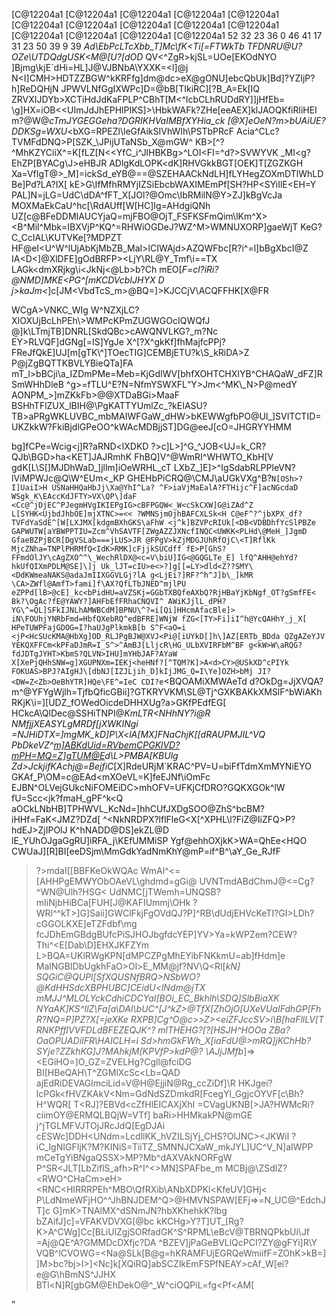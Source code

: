 [C@12204a1
[C@12204a1
[C@12204a1
[C@12204a1
[C@12204a1
[C@12204a1
[C@12204a1
[C@12204a1
[C@12204a1
[C@12204a1
[C@12204a1
[C@12204a1
[C@12204a1
[C@12204a1
52
32
23
36
0
46
41
17
31
23
50
39
9
39
_Ad\EbPcLTcXbb_T]Mc\fK<Ti[=FTWkTb
TFDNRU@U?OZe<AFiPL>\UTDQdgUSK<M@[U?[dOD_
QV<\^ZgR>kjSL=UOe[EKOdNYO
]Bjmg\kjE`dHi=HL]J@VJBNbA\YXXK=<l]@j
N<I]CMH>HDTZZBGW^kKRFfg]dm@dc>eX@gONU]ebcQbUk]Bd]?YZIjP?h]ReDQHjN
JPWVLNfGgIXWPc]D=@bB[TIkiRC][?B_A=Ek[IQ
ZRVXIJDYb>XCTiHdJdKaFPLP^CBhT[M<^lcbCLhRUDdRY]]jHfEb=
\g]HX=iOB<<UImJdJhEPHlPIKS]>\HbkWAFk?ZHe[eeAEX]klJAOQKfiRliHEI
m?@W@_cTmJYGEGGeha?DGRIKHVaIMBfXYHia_ck
[@X]eOeN?m>bUAiUE?DDKSg=WXU_<bXG=RPEZl\leGfAikSIVhWIh\PSTbPRcF
Acia^CLc?TVMFdDNQ>P[SZK_\JPijUTaNSb_X@mGW^
KB>[^?^MhKZYCiiX^=K[fLZ[N<<YfC_i^JlHBKBg>^LOI<FI=^d?>SVWYVK
_MI<g?EhZP[BYACg\J>eHBJR
ADlgKdLOPK<dK]RHVGkkBGT[OEK]T[ZGZKGH
Xa=VfIgT@>_M]=ickSd_eYB@==@SZEHAACkNdLH]fLYHegZOXmDTlWhLDBe]Pd?LA?IX[
kE>G\IfMfhRMYjIZSiEbcbWAXIMEmPf[SH?HP<SYiIlE<EH=Y
PAL]N=jLG=UdC\dDA^fFT_X\[JOl?@Omc\IbRMilN@Y>ZJ]kBgVcJa
MOXMaEkCaU^hc[\RdAUff[W[HC]Ig=AHdgiQNh
UZ[c@BFeDDMIAUCYjaQ=mjFBO@OjT_FSFKSFmQim\lKm^X>
<B^Mil^Mbk=IBXVjP^KQ^=RHWiOGDeJ?WZ^M>WMNUXORP]gaeWjT
KeG?C_CcIAL\KUTVKe[?MDPZT
HF@eI<U^W^lUjAbKjMbZB_MaI>lCIWAjd>AZQWFbc[R?i^\=l]bBgXbcI@Z
IA<D<]@XlD<KkQBm>FE]gOdBRFP><LjY\RL@Y_Tmf\i==TX
LAGk<dmXRjkg\i<JkNj<@Lb>b?Ch
mEO[_F\=cl?iRi?@NMD]MKE<PG^[mKCDVcbIJHYX
D
j>kaJm<_]c[JM<VbdTcS_m>@BQ=]>KJCCjV\ACQFFHK[X@FR
<?FYDZOW@ehdGbdUCSdHJH_dlFcGIae=]DLjX^a>WCgA>VNKC_WIg
W^NZXjLC?XIOXUjBcLhPEh\>WMPcKPmZUG<R<O_KUS^BabQ\bhO[\bRK<j^>WGOcIQWQfJ
@]k\LTmjTB]DNRL[SkdQBc>cAWQNVLKG?_m?Nc
EY>RLVQF]dGNg[=IS]YgJe
X^[?X^gkKf]fhMajfcP<fG<aQdRG<kd@PBB=JXc
^Q]^>Pj?FReJfQkE]UJ[m[gTK\^]TOecTIG]CEMBjETU?k\S_kRiDA>Z
P@jZgBQTTKBVLYBieQTa]FA
mT_l>bBCji\a_IZDmPMe=Meb=KjGdIWV[<BU^@M
gaY_M\J]Y?RX^H[YBj<AK
_<B=G?S<fKSDgi\<MiQXK?WF\W@jDgRacb]A@mFdkGBEaEP_L]TNMI?lFCWQl=aElAmQWGXYQ
l@V=^MM^Xl^Bi<FN?QMfBjGB=KQM]NURZYSSAMghHTQ^QTTWdEClL=YE_hePkBgAkQMP<[_UCNA^Bj
[]d>bhfXOHTCHXIYB^CHAQaW_dFZ]RSmW<DZXkTTWCi[laUOHCRR>HhDleB
^g>=fTLU^E?N=N<VGPchlUHW\Nb[LTL?HRdj
>fmYSWXFL<Q
ibF=hGeb[NYTe[hHkC[\h?T
EUB>Y>Jm<^MK\_N>P@medY
AONPM_>]mZKkFb>@@XTDaBGi>MaaF
BSHhTFlZUX_lBIH@\PgKATTYUmlZc_?kEIASU?TB>aPRgWKLUVBC_mbMAIWFGaW_d<e[BgP__HRM
f><k]<jgY_]DBaNPRJhIET?<KTk@?ZeE_NZN@LcaZmCiV^dMWaiS[YgmYK
WUUj]PTONC[YJHcJeh[@
gL<HE]VWKGd?H<mZ@mXWBNTRga?SFNe^FaVMMLZ
l>HW>bKEWWgfbPO@UI_]SVI<d]bWMUCBYgk
HZfVTVOTDDAMKUNfIga[G<[>TCTID=UKZkkW?Fk<am<BPDLEQe]kHm=_d]_BbkaZ@EQ
ii?]S_[LjgDXAkL?ZeJ^
a<^RIk?UBdM<XhhLciPcZXhGLfK>iBjdlGPeOO^kWAcM<UlVBIdA
?>DBjjST]DG@eeJ[cO=JHGRYYHMM
bg]fCPe=Wcig<j]R?aRND<lXDKD
?>c]L>]^G_\^JOB<UJ=k_CR?QJb\BGD>ha<KET]JAJRmhK
FhBQ]V^@WmRI^WHWTO_KbH[V
gdK[L\S[]MJDhWaD_]jllm]iOeWRHL_cT
LXbZ_]E]>^IgSdabRLPPleVN?lViMPWJc@Q\W^EUm<_KP
GHEHbPiCRQ@\CMJ\aUGkVXg^B?`N[OSh>?I]UaiI>H
USNaHHQaHbJj\Xa@YhI^La?
^F>iaVjMaEalA?FTHijc^F]acNGcdaD
WSgk_K\EAccKdJFTY>VX\QP\]daF
<Cc@^jDjEC^PJegmHVgIKIEPgIG>cBFPGQW<_W<cSkCXW]G@iZAd^Z
L[SYHK<UjbdJhbOE]mjXTNC>=<<
?WMNSjmOjhBAFCXLSk<H
C@eF^?^jbXPX_df?TVFdYaSdE^[W[LXJMX[kdgmBXhGKS\aFhW
<j^k]BZVPcRIUk[<DB<VDBDhfYcSlPBZe
GAPWUTW[aYBWPPTIU=Zcm^VhSAVTF[ZWgAZZJXNcfINQC<UWKK<PLHd\@MeH_]JgmD
GfaeBZPjBCR[DgVSLab===jLUS>JR
@FPgV>kZjMDGJUhRfOjC\<T]RflKk
MjcZNha=TNPlPHRMfQ<IdK>RMK]cFjjkSUCdff
fE>P[GhS?FFmdOlJY\cAgZXO^^\_WechRlDX@<c=V\biU]IG<@GQGLTe_E]
lfQ^AHH@ehYd?hkUfQIXmPDLM@SE]\]j
Uk_lJT=cIU>e<>?]g[[=LY>dld<Z??SMY\<DdKWmeaNAKS@adaJmIIXGGVLGj?lA
g<LjEi?]RF?^h^J]b\_]kMR
\CA>ZWfl@AmfT>fami]f\AX?QfLTbJNED^mjlPU
eZPPd[lB>@cE]_kc<bPidHU=aVZSKj=GGbTXBQfeAXbQ?RjHBaYjKbNgf_OT?gSmfFE<
Bk?\OgAc?fE@YAWY?]AHFbEfFRhaCNQVI^
AWiKJjlL_dPH?YG\^=QL]SFkIJNLhAMWBCdM]BPNU\^?=i[Qi]HHcmAfacBle]>
iN\FOUhjYNRbFmd=HbfQXebRQ^edBFRE]WNjW
fZG<[TY>Fi]iI^h@YcQAHhY_j_X[
HPeTUWPFajGDOG=I?haUJgPlkmkB[b
S^F<aO=i
<jP<HcSUcKMA@HbXg]OD_RLJPgBJW@XVJ<Pi@[iUYkD[]h\]AZ[ERTb_BDda
QZgAZeYJV
YEKQXFFCm<kPFaDJmR=I_S^>^AmBJ[LljcR\HG_ULbXVIRFbM^BF
g<kW>W\aRQG?fdJDTgJYHT>KbmS?QLVN>IHU]mYHbJAF?AYaW
X[XePjQHhSNW=g]XGUPNXm=IEKj<heHNf?[^TQM?K]>A<d>CY>@USkXD^cPIYk
FOKUAS>BPJ?AIgHJ\[dbNJ[IZJLjih_D]kIjJMG_Q=I\Ye]OZH>bMj
JI?<DW=Z<Zb>OeBhYTR]HQe\FE^=IeC
CDI?e`<BQOAMiXMWAeTd
d?OkDg=JjXVQA?m^@YFYgWjlh=TjfbQficGBii]?GTKRYVKM\SL@Tj^GXKBAKkXMSlF^bWiAKh
RKjK\i=\][UDZ_fOWedOicdeDHHXUg?a>GKfPEdfEG[
HCkcA\QlDec@SSHiTNPI@_KmLTR<NHhNY?i@R
NMfjjXEASYLgMRDf[jXWKINgi
=NJHiDTX=]mgMK_kD]P\X<lA[MX]FNaChjK[[dRAUPMJIL^VQ
PbDkeVZ^<m]ABKdUid=RVbemCPGKlVD?mPH=MQ=Z]gTUM@E>d\L>PMBA[KBUlg
Zd>JckjifKAchj@=BejfiC_[X]RdeURjM`KRAC^PV=U=biFfTdmXmMYNiEYO
GKAf\_P\OM=c@EAd<mXOeVL=K]feEJNf\iOmFc
EJBN^OLVejGUkcNiFOMEiDC>mhOFV=UFKjCfDRO?GQKXGOk^lW
fU=Scc<jk?fmaH_gPF^k<Q
aOCkLNbHB]TPHWVL_KcNd=]hhCUfJXDgSOO@ZhS^bcBM?iHHf=FaK<JMZ?DZd[
^<NkNRDPX?lflFleG<X[^XPHL\l?FiZ@IiZFQ>P?hdEJ>ZjIPOlJ
K^hNADD@DS]ekZL@D
lE_YUhOJgaGgRU]iRFA_j\KEfUMMiSP
Ygf@ehhOXjkK>WA=QhEe<HQO
CWUaJ][R]BI[eeDSjm\MmGdkYadNmKhY@mP=if^B^\aY_Ge_RJfF
>?>mdaI[[BBFKeOkWQAc
WmAl^<=[AHHPgEMWYObOAeVL\ghdmd=gGi@
UVNTmdABdChmJ@<=Cg?\^WN@Ulh?HSG<
UdNMC[jTWemh=UNQSB?mIiNjbHiBCa[FUH[J@KAFIUmmj\OHk
?WRl^^kT>]G]Saii]GWClFkjFgOVdQJ?P]^RB\dUdjEHVcKeTI?GI>LDh?cGGOLKXE]eTZFdbf\mg
fcJDhEmGBdgBUfcPiSJHOJbgfdcYEP]YV>Ya=kWPZem?CEW?Thi^<E[Dab\D]EHXJKFZYm
L>BQA=UKlRWgKPN[dMPCZPgMhEYibFNKkmU=ab]fHdm]e
MalNGBIDbUgkhFaO>Ol>E_MM@jf?NV\Q<Rl[_kN]
SQGiC@QUPl[SfXQUSNfBRQ>NSbWO?@KdHHSdcXBPHUBC]CEidU<lNdm@jTX
_mMJJ^MLOLYckCdhiCDCYaI[BOi_EC_Bkhlh_\SDQ]SlbBiaXK
NYaAK]KS^IlZ\Fa[a\DAI\bUC^[J^kZ>@TfX[ZhOjO[UXeVUaIFdhGP[FhR?NQ=P]PZ?X[=jeXKe
RXPB]Cg^O@c>\>Z><eiZFJccSV\>i\B[haFllLV[T
RNKPfflVVFDLdBFEZEQJK^?
mlTHEHG?[?[HSJH^HOOa
ZBa?OaOPUADiIFR\HAICLH=i
Sd>hmGkFWh_X[iaFdU@>mRQ]jKChHb?SYje?ZZkhKG]J?MAhkjM[KPVfP>kdP@?
\AJjJMfb_]=><EGi<h>HO=]O_GZ=ZVELHg?Cgll@fciDG
BI[HBeQAH\T^ZGMlXcSc<Lb=QAD
ajEdRiDEVAGlmciLid=V@H\@EjjiN@Rg_ccZiDf]\R
HKJgei\?lcPGk<fHVZKAkV<Nm=GdNdSZDmkdR[FcegYl\_GgjcOYVF[c\Bh?H^WQR[
T<RJ]?EBVd<cZfHlEICAXjXhI
=CVagUKNB[>JA?HWMcRi?ciimOY@ERMQLBQjW=VTf]
baRi>HHMk<T>akPN@mGE
j^jTGLMFVJTOjJRcJdQ[EgDJAi
cESWc]DDH<UNdm=LcdllKK_hVZILSjYj_CHS?OlJNC><JKWil
?iC_lgNIGFIjK?M?KINiS\=TiiTZ_SMNNJCXaW_mkJYL]UC\^V_N]aIWPP
mCeTgYiBNgaQSSX>MP?Mb^dAXVAkNORFgW
P^SR<JLT[LbZiflS_afh>R^I^<\>MN]SPAFbe_m
MCBj@\ZSdlZ?<RWO^CHaCm>eH><RNC<HlRRRPEh^MBO\QfRXib\ANbXDPKl<KfeUV]GHj<
P\LdNmeWFjHO^^JhBNJDEM^Q>@HMVNSPAW[EFj=>=N_UC@^EdchJT]c
G]mK>TNAlMX^dSNmJN?hbXKhehkK?lbg
bZAifJ]c]=VFAKVDVXG[@bc
kKCHg>Y?T]UT_[Rg?K>A^CWg]Cc[BLiUlZgjSORfadGK^S\^RPML\eBcV@TBRNQPkbUi\Jf
=Aj@QE^A?GMMDcDXfjc?DA
^BZEV]jPaGeBVLlQcPCI?ZY\@gFYi]R\Y
VQB^lCVOWG=<Na\@SLk[B@g=hKRAMFUjEGRQeWmiifF=ZOhK>kB=]
]M>bc?bj>I>]<Nc]k[XQiRQ]abSCZlkEmFSPfNEAY>cAf_W[ei?e@G\hBmNS^JJHX
BTl<N]R[gbGM@EhDekO@^_W^ciOQPiL=fg<Pf<AM[<d>
